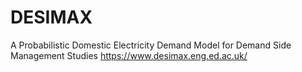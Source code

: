 # DESIMAX
A Probabilistic Domestic Electricity Demand Model for Demand Side Management Studies
https://www.desimax.eng.ed.ac.uk/
